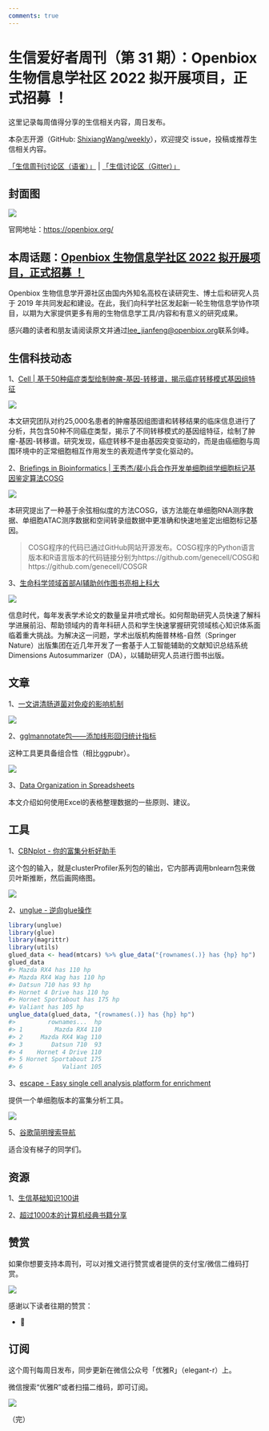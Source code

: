 ```yaml
---
comments: true
---
```


# 生信爱好者周刊（第 31 期）：Openbiox 生物信息学社区 2022 拟开展项目，正式招募 ！

这里记录每周值得分享的生信相关内容，周日发布。

本杂志开源（GitHub: [ShixiangWang/weekly](https://github.com/ShixiangWang/weekly)），欢迎提交 issue，投稿或推荐生信相关内容。

[「生信周刊讨论区（语雀）」](https://www.yuque.com/shixiangwang/bioinfo) | [「生信讨论区（Gitter）」](https://gitter.im/ShixiangWang/community)

## 封面图


![](https://files.mdnice.com/user/4331/bc9f86ef-7226-4428-8b0b-31587dceb1b7.png)

官网地址：<https://openbiox.org/>

## 本周话题：[Openbiox 生物信息学社区 2022 拟开展项目，正式招募 ！](https://mp.weixin.qq.com/s/v4Hg_NzK9-LUpzV7jfxskg)

Openbiox 生物信息学开源社区由国内外知名高校在读研究生、博士后和研究人员于 2019 年共同发起和建设。在此，我们向科学社区发起新一轮生物信息学协作项目，以期为大家提供更多有用的生物信息学工具/内容和有意义的研究成果。

感兴趣的读者和朋友请阅读原文并通过<lee_jianfeng@openbiox.org>联系剑峰。

## 生信科技动态

1、[Cell | 基于50种癌症类型绘制肿瘤-基因-转移谱，揭示癌症转移模式基因组特征](https://mp.weixin.qq.com/s/VKVa8Dsz2Is52M-AZkoMxA)


![](https://files.mdnice.com/user/4331/fb4ada45-2cda-4947-bf6a-0166a7773133.png)

本文研究团队对约25,000名患者的肿瘤基因组图谱和转移结果的临床信息进行了分析，共包含50种不同癌症类型，揭示了不同转移模式的基因组特征，绘制了肿瘤-基因-转移谱。研究发现，癌症转移不是由基因突变驱动的，而是由癌细胞与周围环境中的正常细胞相互作用发生的表观遗传学变化驱动的。


2、[Briefings in Bioinformatics | 王秀杰/裴小兵合作开发单细胞组学细胞标记基因鉴定算法COSG](https://mp.weixin.qq.com/s/RZZ1Y6yR_mGwgheNmvwiNA)


![](https://files.mdnice.com/user/4331/550acab3-47bc-4d70-8ece-85c84245a5a5.png)


本研究提出了一种基于余弦相似度的方法COSG，该方法能在单细胞RNA测序数据、单细胞ATAC测序数据和空间转录组数据中更准确和快速地鉴定出细胞标记基因。

> COSG程序的代码已通过GitHub网站开源发布。COSG程序的Python语言版本和R语言版本的代码链接分别为https://github.com/genecell/COSG和https://github.com/genecell/COSGR

3、[生命科学领域首部AI辅助创作图书亮相上科大](https://mp.weixin.qq.com/s/ALed3HWCSPdz-BKpSluMZg)


![](https://files.mdnice.com/user/4331/60ac661d-dbfc-4f49-903e-47c0d8603ff6.png)


信息时代，每年发表学术论文的数量呈井喷式增长。如何帮助研究人员快速了解科学进展前沿、帮助领域内的青年科研人员和学生快速掌握研究领域核心知识体系面临着重大挑战。为解决这一问题，学术出版机构施普林格-自然（Springer Nature）出版集团在近几年开发了一套基于人工智能辅助的文献知识总结系统Dimensions Autosummarizer（DA），以辅助研究人员进行图书出版。


## 文章

1、[一文讲清肠道菌对免疫的影响机制](https://mp.weixin.qq.com/s/IxZQYI2VnwQ7TzJdMG6bqQ)


![](https://files.mdnice.com/user/4331/45270059-9cf6-47b8-8932-dac1fbc8ad18.png)


2、[gglmannotate包——添加线形回归统计指标](https://mp.weixin.qq.com/s/HGHk8Q_KH6vwHMCcheO4EA)

这种工具更具备组合性（相比ggpubr）。

![](https://files.mdnice.com/user/4331/90baca86-2d8d-4feb-9eab-34a68a9775c5.png)

3、[Data Organization in Spreadsheets](https://www.tandfonline.com/doi/full/10.1080/00031305.2017.1375989)

本文介绍如何使用Excel的表格整理数据的一些原则、建议。

## 工具

1、[CBNplot - 你的富集分析好助手](https://mp.weixin.qq.com/s/lMhVxC-00bC_JY1BoXFY9Q)

这个包的输入，就是clusterProfiler系列包的输出，它内部再调用bnlearn包来做贝叶斯推断，然后画网络图。

![](https://files.mdnice.com/user/4331/1d5b2f75-2888-4d8b-92f5-c18af1a464e8.png)


2、[unglue - 逆向glue操作](https://github.com/moodymudskipper/unglue)

```r
library(unglue)
library(glue)
library(magrittr)
library(utils)
glued_data <- head(mtcars) %>% glue_data("{rownames(.)} has {hp} hp")
glued_data
#> Mazda RX4 has 110 hp
#> Mazda RX4 Wag has 110 hp
#> Datsun 710 has 93 hp
#> Hornet 4 Drive has 110 hp
#> Hornet Sportabout has 175 hp
#> Valiant has 105 hp
unglue_data(glued_data, "{rownames(.)} has {hp} hp")
#>         rownames...  hp
#> 1         Mazda RX4 110
#> 2     Mazda RX4 Wag 110
#> 3        Datsun 710  93
#> 4    Hornet 4 Drive 110
#> 5 Hornet Sportabout 175
#> 6           Valiant 105
```

3、[escape - Easy single cell analysis platform for enrichment](https://github.com/ncborcherding/escape)

提供一个单细胞版本的富集分析工具。

![](https://files.mdnice.com/user/4331/10e98272-1359-4401-9da1-741aa723921c.png)


5、[谷歌简明搜索导航](https://search.fuyeor.com/zh-cn/Google)

适合没有梯子的同学们。

## 资源

1、[生信基础知识100讲](https://mp.weixin.qq.com/s/Gr_0H4-GaTYkgUkbNHcMcg)

2、[超过1000本的计算机经典书籍分享](https://github.com/forthespada/CS-Books)


## 赞赏

如果你想要支持本周刊，可以对推文进行赞赏或者提供的支付宝/微信二维码打赏。

![](https://cdn.nlark.com/yuque/0/2022/png/471931/1648291334186-bd3390be-c83c-4396-aabd-ca39f588c15d.png)

感谢以下读者往期的赞赏：

- 🦀️

## 订阅

这个周刊每周日发布，同步更新在微信公众号「优雅R」（elegant-r）上。

微信搜索“优雅R”或者扫描二维码，即可订阅。

![](https://cdn.nlark.com/yuque/0/2022/png/471931/1648306398708-897e7ad4-6008-40f8-9200-ddee834b09a7.png)

（完）

